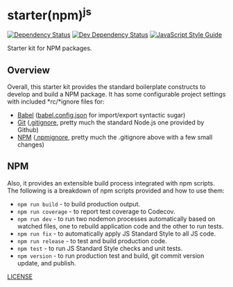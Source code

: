 # starter(npm)<sup>js</sup>

[![Dependency Status][depstat-image]][depstat-url]
[![Dev Dependency Status][devdepstat-image]][devdepstat-url]
[![JavaScript Style Guide][style-image]][style-url]

Starter kit for NPM packages.

## Overview

Overall, this starter kit provides the standard boilerplate constructs to develop and build a NPM package. It has some configurable project settings with included \*rc/\*ignore files for:

- [Babel](https://babeljs.io/) ([babel.config.json](./babel.config.json) for import/export syntactic sugar)
- [Git](https://git-scm.com/) ([.gitignore](./.gitignore), pretty much the standard Node.js one provided by Github)
- [NPM](https://www.npmjs.com/) ([.npmignore](./.npmignore), pretty much the .gitignore above with a few small changes)

## NPM

Also, it provides an extensible build process integrated with npm scripts. The following is a breakdown of npm scripts provided and how to use them:

- `npm run build` - to build production output.
- `npm run coverage` - to report test coverage to Codecov.
- `npm run dev` - to run two nodemon processes automatically based on watched files, one to rebuild application code and the other to run tests.
- `npm run fix` - to automatically apply JS Standard Style to all JS code.
- `npm run release` - to test and build production code.
- `npm test` - to run JS Standard Style checks and unit tests.
- `npm version` - to run production test and build, git commit version update, and publish.

[LICENSE](./LICENSE)

[depstat-image]: https://img.shields.io/david/fnalabs/starter-npm-js.svg
[depstat-url]: https://david-dm.org/fnalabs/starter-npm-js

[devdepstat-image]: https://img.shields.io/david/dev/fnalabs/starter-npm-js.svg
[devdepstat-url]: https://david-dm.org/fnalabs/starter-npm-js?type=dev

[style-image]: https://img.shields.io/badge/code_style-standard-brightgreen.svg
[style-url]: https://standardjs.com
